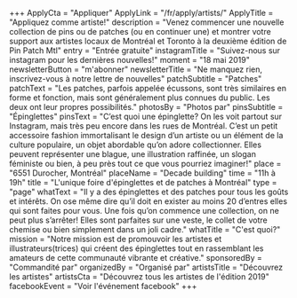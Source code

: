 +++
ApplyCta = "Appliquer"
ApplyLink = "/fr/apply/artists/"
ApplyTitle = "Appliquez comme artiste!"
description = "Venez commencer une nouvelle collection de pins ou de patches (ou en continuer une) et montrer votre support aux artistes locaux de Montréal et Toronto à la deuxième édition de Pin Patch Mtl"
entry = "Entrée gratuite"
instagramTitle = "Suivez-nous sur instagram pour les dernières nouvelles!"
moment = "18 mai 2019"
newsletterButton = "m'abonner"
newsletterTitle = "Ne manquez rien, inscrivez-vous à notre lettre de nouvelles"
patchSubtitle = "Patches"
patchText = "Les patches, parfois appelée écussons, sont très similaires en forme et fonction, mais sont généralement plus connues du public. Les deux ont leur propres possibilités."
photosBy = "Photos par"
pinsSubtitle = "Épinglettes"
pinsText = "C’est quoi une épinglette? On les voit partout sur Instagram, mais très peu encore dans les rues de Montréal. C’est un petit accessoire fashion immortalisant le design d’un artiste ou un élément de la culture populaire, un objet abordable qu’on adore collectionner. Elles peuvent représenter une blague, une illustration raffinée, un slogan féministe ou bien, à peu près tout ce que vous pourriez imaginer!"
place = "6551 Durocher, Montréal"
placeName = "Decade building"
time = "11h à 19h"
title = "L'unique foire d'épinglettes et de patches à Montréal"
type = "page"
whatText = "Il y a des épinglettes et des patches pour tous les goûts et intérêts. On ose même dire qu’il doit en exister au moins 20 d’entres elles qui sont faites pour vous. Une fois qu’on commence une collection, on ne peut plus s’arrêter! Elles sont parfaites sur une veste, le collet de votre chemise ou bien simplement dans un joli cadre."
whatTitle = "C'est quoi?"
mission = "Notre mission est de promouvoir les artistes et illustrateurs(trices) qui créent des épinglettes tout en rassemblant les amateurs de cette communauté vibrante et créative."
sponsoredBy = "Commandité par"
organizedBy = "Organisé par"
artistsTitle = "Découvrez les artistes"
artistsCta = "Découvrez tous les artistes de l'édition 2019"
facebookEvent = "Voir l'événement facebook"
+++

